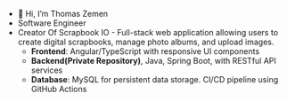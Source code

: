 - 👋 Hi, I’m Thomas Zemen
- Software Engineer
- Creator Of Scrapbook IO - Full-stack web application allowing users to create digital scrapbooks, manage photo albums, and upload images.
    - **Frontend**: Angular/TypeScript with responsive UI components
    - **Backend(Private Repository)**, Java, Spring Boot, with RESTful API services
    - **Database**: MySQL for persistent data storage. CI/CD pipeline using GitHub Actions
